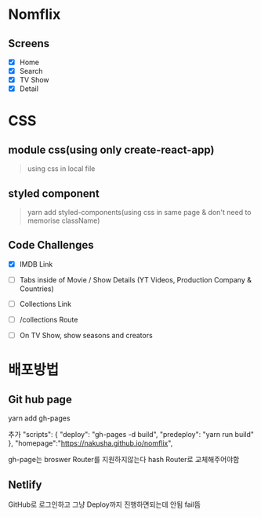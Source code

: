 # Nomflix

## Screens
- [X] Home
- [X] Search
- [X] TV Show
- [X] Detail

# CSS
## module css(using only create-react-app)
> using css in local file

## styled component
> yarn add styled-components(using css in same page & don't need to memorise className)



## Code Challenges

- [X] IMDB Link
- [ ] Tabs inside of Movie / Show Details (YT Videos, Production Company & Countries)
- [ ] Collections Link
- [ ] /collections Route
- [ ] On TV Show, show seasons and creators



# 배포방법
## Git hub page
yarn add gh-pages

추가
"scripts": {
    "deploy": "gh-pages -d build",
    "predeploy": "yarn run build"
  },
"homepage":"https://nakusha.github.io/nomflix",


gh-page는 broswer Router를 지원하지않는다
hash Router로 교체해주어야함

## Netlify
GitHub로 로그인하고 
그냥 Deploy까지 진행하면되는데 안됨 fail뜸